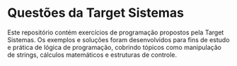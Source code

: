 # Questões da Target Sistemas
Este repositório contém exercícios de programação propostos pela Target Sistemas. Os exemplos e soluções foram desenvolvidos para fins de estudo e prática de lógica de programação, cobrindo tópicos como manipulação de strings, cálculos matemáticos e estruturas de controle.
